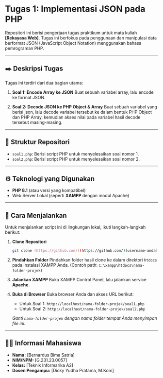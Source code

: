 # Tugas 1: Implementasi JSON pada PHP

Repositori ini berisi pengerjaan tugas praktikum untuk mata kuliah **[Rekayasa Web]**. Tugas ini berfokus pada penggunaan dan manipulasi data berformat JSON (JavaScript Object Notation) menggunakan bahasa pemrograman PHP.

---

## ✒️ Deskripsi Tugas

Tugas ini terdiri dari dua bagian utama:

1.  **Soal 1: Encode Array ke JSON**
    Buat sebuah variabel array, lalu encode ke format JSON.

2.  **Soal 2: Decode JSON ke PHP Object & Array**
    Buat sebuah variabel yang berisi json, lalu decode variabel tersebut ke dalam bentuk PHP
    Object dan PHP Array, kemudian akses nilai pada variabel hasil decode tersebut masing-masing.

---

## 📂 Struktur Repositori

* `soal1.php`: Berisi script PHP untuk menyelesaikan soal nomor 1.
* `soal2.php`: Berisi script PHP untuk menyelesaikan soal nomor 2.

---

## ⚙️ Teknologi yang Digunakan

* **PHP 8.1** (atau versi yang kompatibel)
* Web Server Lokal (seperti **XAMPP** dengan modul Apache)

---

## 🚀 Cara Menjalankan

Untuk menjalankan script ini di lingkungan lokal, ikuti langkah-langkah berikut:

1.  **Clone Repositori**
    ```bash
    git clone [https://github.com/](https://github.com/)[username-anda]/[nama-repositori-anda].git
    ```

2.  **Pindahkan Folder**
    Pindahkan folder hasil clone ke dalam direktori `htdocs` pada instalasi XAMPP Anda.
    (Contoh path: `C:\xampp\htdocs\nama-folder-projek`)

3.  **Jalankan XAMPP**
    Buka XAMPP Control Panel, lalu jalankan service **Apache**.

4.  **Buka di Browser**
    Buka browser Anda dan akses URL berikut:
    * Untuk Soal 1: `http://localhost/nama-folder-projek/soal1.php`
    * Untuk Soal 2: `http://localhost/nama-folder-projek/soal2.php`

    *Ganti `nama-folder-projek` dengan nama folder tempat Anda menyimpan file ini.*

---

## 👨‍🎓 Informasi Mahasiswa

* **Nama:** [Bernardus Bima Satria]
* **NIM/NPM:** [G.231.23.0057]
* **Kelas:** [Teknik Informarika A2]
* **Dosen Pengampu:** [Dicky Yudha Pratama, M.Kom]
